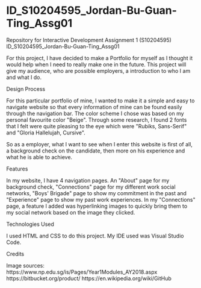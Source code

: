 # ID_S10204595_Jordan-Bu-Guan-Ting_Assg01
Repository for Interactive Development Assignment 1 (S10204595)
<h>ID_S10204595_Jordan-Bu-Guan-Ting_Assg01</h>
<p>For this project, I have decided to make a Portfolio for myself as I thought it would help when I need to really make one
in the future. This project will give my audience, who are possible employers, a introduction to who I am and what I do.</p>

<h>Design Process</h>
<p>For this particular portfolio of mine, I wanted to make it a simple and easy to navigate website so that every information of mine can be found easily through the navigation bar. The color scheme I chose was based on my personal favourite color "Beige". Through some research, I found 2 fonts that I felt were quite pleasing to the eye which were "Rubiks, Sans-Serif" and
"Gloria Hallelujah, Cursive". <br>

So as a employer, what I want to see when I enter this website is first of all, a background check on the candidate, then more on his experience and what he is able to achieve. </p>

<h>Features</h>
<p>In my website, I have 4 navigation pages. An "About" page for my background check, "Connections" page for my different work social networks, "Boys' Brigade" page to show my commitment in the past and "Experience" page to show my past work experiences.
In my "Connections" page, a feature I added was hyperlinking images to quickly bring them to my social network based on the image they clicked. </p>

<h>Technologies Used</h>
</p> I used HTML and CSS to do this project. My IDE used was Visual Studio Code. </p>

<h>Credits</h>
</p> Image sources: <br>
https://www.np.edu.sg/is/Pages/Year1Modules_AY2018.aspx
https://bitbucket.org/product/
https://en.wikipedia.org/wiki/GitHub
</p>